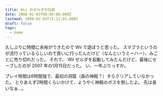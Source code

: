 ```yaml
---
title: Wii のゼルダの伝説
date: 2008-02-03T00:00:00.000Z
lastmod: 2008-02-03T15:11:01.000Z
draft: false
tags:
  - Game
---
```


久しぶりに時間に余裕ができたので Wii で遊ぼうと思った。 スマブラというのが流行っているらしいので買いに行ったんだけど（なんというミーハー）、みごとに売り切れだった。 それで、 Wii ゼルダを起動してみたんだけど、最後にセーブしたのが 2007 年の1月15日だった。 い、一年ぶりっすか。

プレイ時間は6時間強で、最初の洞窟（森の神殿？）すらクリアしていなかった。 とりあえず2時間くらいかけて、ようやく神殿のボスを倒したよ。 先は長いなぁ…。
